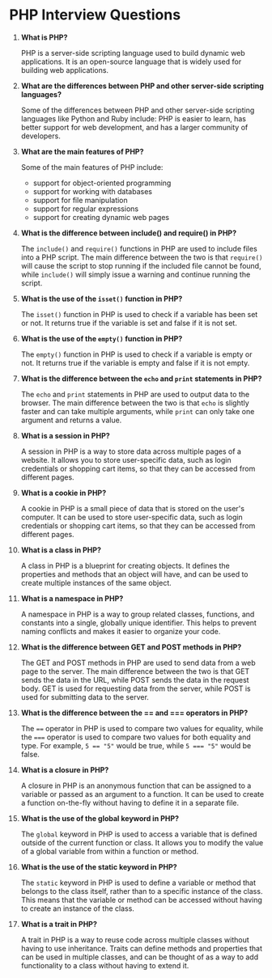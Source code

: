 # PHP Interview Questions

1. **What is PHP?**
   
   PHP is a server-side scripting language used to build dynamic web applications. It is an open-source language that is widely used for building web applications.

2. **What are the differences between PHP and other server-side scripting languages?**
   
   Some of the differences between PHP and other server-side scripting languages like Python and Ruby include: PHP is easier to learn, has better support for web development, and has a larger community of developers.

3. **What are the main features of PHP?**

   Some of the main features of PHP include: 
   - support for object-oriented programming 
   - support for working with databases 
   - support for file manipulation 
   - support for regular expressions 
   - support for creating dynamic web pages

4. **What is the difference between include() and require() in PHP?**
   
   The `include()` and `require()` functions in PHP are used to include files into a PHP script. The main difference between the two is that `require()` will cause the script to stop running if the included file cannot be found, while `include()` will simply issue a warning and continue running the script.

5. **What is the use of the `isset()` function in PHP?**
   
   The `isset()` function in PHP is used to check if a variable has been set or not. It returns true if the variable is set and false if it is not set.

6. **What is the use of the `empty()` function in PHP?**
   
   The `empty()` function in PHP is used to check if a variable is empty or not. It returns true if the variable is empty and false if it is not empty.

7. **What is the difference between the `echo` and `print` statements in PHP?**
   
   The `echo` and `print` statements in PHP are used to output data to the browser. The main difference between the two is that `echo` is slightly faster and can take multiple arguments, while `print` can only take one argument and returns a value.

8. **What is a session in PHP?**
   
   A session in PHP is a way to store data across multiple pages of a website. It allows you to store user-specific data, such as login credentials or shopping cart items, so that they can be accessed from different pages.

9. **What is a cookie in PHP?**
   
   A cookie in PHP is a small piece of data that is stored on the user's computer. It can be used to store user-specific data, such as login credentials or shopping cart items, so that they can be accessed from different pages.

10. **What is a class in PHP?**
    
    A class in PHP is a blueprint for creating objects. It defines the properties and methods that an object will have, and can be used to create multiple instances of the same object.

11. **What is a namespace in PHP?**
    
    A namespace in PHP is a way to group related classes, functions, and constants into a single, globally unique identifier. This helps to prevent naming conflicts and makes it easier to organize your code.

12. **What is the difference between GET and POST methods in PHP?**
   
    The GET and POST methods in PHP are used to send data from a web page to the server. The main difference between the two is that GET sends the data in the URL, while POST sends the data in the request body. GET is used for requesting data from the server, while POST is used for submitting data to the server.

13. **What is the difference between the == and === operators in PHP?**
   
    The `==` operator in PHP is used to compare two values for equality, while the `===` operator is used to compare two values for both equality and type. For example, `5 == "5"` would be true, while `5 === "5"` would be false.

14. **What is a closure in PHP?**
   
    A closure in PHP is an anonymous function that can be assigned to a variable or passed as an argument to a function. It can be used to create a function on-the-fly without having to define it in a separate file.

15. **What is the use of the global keyword in PHP?**
   
    The `global` keyword in PHP is used to access a variable that is defined outside of the current function or class. It allows you to modify the value of a global variable from within a function or method.

16. **What is the use of the static keyword in PHP?**
   
    The `static` keyword in PHP is used to define a variable or method that belongs to the class itself, rather than to a specific instance of the class. This means that the variable or method can be accessed without having to create an instance of the class.

17. **What is a trait in PHP?**
   
    A trait in PHP is a way to reuse code across multiple classes without having to use inheritance. Traits can define methods and properties that can be used in multiple classes, and can be thought of as a way to add functionality to a class without having to extend it.

